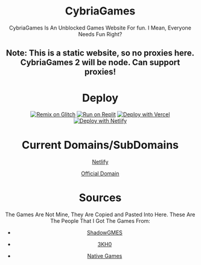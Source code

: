 <center>
  
# CybriaGames

CybriaGames Is An Unblocked Games Website For fun. I Mean, Everyone Needs Fun Right?

## Note: This is a static website, so no proxies here. CybriaGames 2 will be node. Can support proxies!

# Deploy

[![Remix on Glitch](https://binbashbanana.github.io/deploy-buttons/buttons/remade/glitch.svg)](https://glitch.com/edit/#!/import/github/CybriaTech/CybriaGames)
[![Run on Replit](https://binbashbanana.github.io/deploy-buttons/buttons/remade/replit.svg)](https://replit.com/github/CybriaTech/CybriaGames)
[![Deploy with Vercel](https://binbashbanana.github.io/deploy-buttons/buttons/remade/vercel.svg)](https://vercel.com/new/clone?repositoryurl=https://github.com/CybriaTech/CybriaGames)
[![Deploy with Netlify](https://binbashbanana.github.io/deploy-buttons/buttons/remade/netlify.svg)](https://app.netlify.com/start/deploy?repository=https://github.com/CybriaTech/CybriaGames)

# Current Domains/SubDomains

<a href="https://cybriagames.netlify.app">Netlify</a>

<a href="https://cybriagames.com/">Official Domain</a>

# Sources

The Games Are Not Mine, They Are Copied and Pasted Into Here. These Are The People That I Got The Games From:

- <a href="https://github.com/shadowgmes">ShadowGMES</a>

- <a href="https://github.com/3kh0">3KH0</a>

- <a href="https://github.com/Parcoil/nativegames.net-v1">Native Games</a>
</center>
